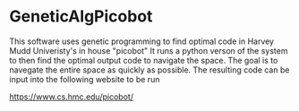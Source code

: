 # GeneticAlgPicobot
This software uses genetic programming to find optimal code in Harvey Mudd Univeristy's in house "picobot" 
It runs a python verson of the system to then find the optimal output code to navigate the space. The goal is to 
navegate the entire space as quickly as possible. The resulting code can be input into the following website to be run 

https://www.cs.hmc.edu/picobot/
